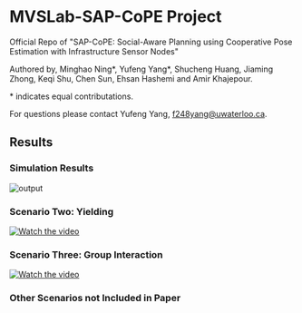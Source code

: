 # MVSLab-SAP-CoPE Project
Official Repo of "SAP-CoPE: Social-Aware Planning using Cooperative Pose Estimation with Infrastructure Sensor Nodes" 

Authored by, Minghao Ning*, Yufeng Yang*, Shucheng Huang, Jiaming Zhong, Keqi Shu, Chen Sun, Ehsan Hashemi and Amir Khajepour. 

\* indicates equal contributations. 

For questions please contact Yufeng Yang, f248yang@uwaterloo.ca.

## Results
### Simulation Results
![output](https://github.com/user-attachments/assets/9505f693-7f03-408d-9f9a-6faa4f83d273)


<!-- ### Scenario One: Obstacle and Human Interaction -->
<!-- [![Watch the video](https://img.youtube.com/vi/yXRH-UHOn6I/maxresdefault.jpg)](https://youtu.be/yXRH-UHOn6I) -->

### Scenario Two: Yielding
[![Watch the video](https://img.youtube.com/vi/ESNUPyDQLdw/zujStRe5opY.jpg)](https://www.youtube.com/watch?v=zujStRe5opY)

### Scenario Three: Group Interaction
[![Watch the video](https://img.youtube.com/vi/mxEISI-pIPE/maxresdefault.jpg)](https://www.youtube.com/watch?v=mxEISI-pIPE)

### Other Scenarios not Included in Paper
<!-- [![Watch the video](https://img.youtube.com/vi/y_sCzz1o6HM/maxresdefault.jpg)](https://youtu.be/y_sCzz1o6HM) -->
